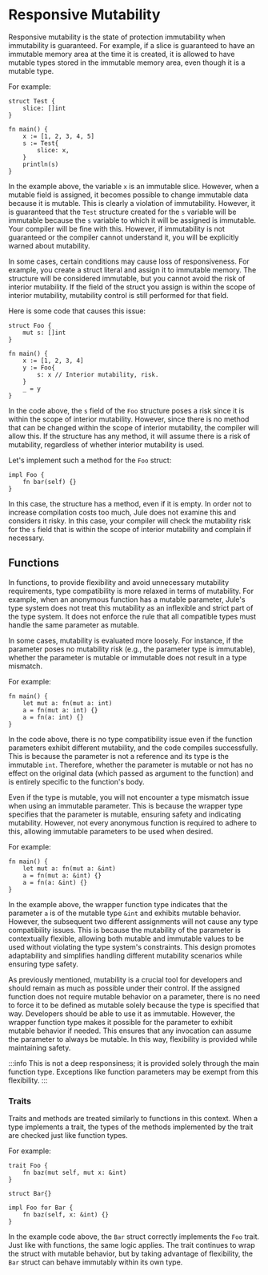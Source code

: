 # Responsive Mutability

Responsive mutability is the state of protection immutability when immutability is guaranteed. For example, if a slice is guaranteed to have an immutable memory area at the time it is created, it is allowed to have mutable types stored in the immutable memory area, even though it is a mutable type.

For example:
```jule
struct Test {
    slice: []int
}

fn main() {
    x := [1, 2, 3, 4, 5]
    s := Test{
        slice: x,
    }
    println(s)
}
```

In the example above, the variable `x` is an immutable slice. However, when a mutable field is assigned, it becomes possible to change immutable data because it is mutable. This is clearly a violation of immutability. However, it is guaranteed that the `Test` structure created for the `s` variable will be immutable because the `s` variable to which it will be assigned is immutable. Your compiler will be fine with this. However, if immutability is not guaranteed or the compiler cannot understand it, you will be explicitly warned about mutability.

In some cases, certain conditions may cause loss of responsiveness. For example, you create a struct literal and assign it to immutable memory. The structure will be considered immutable, but you cannot avoid the risk of interior mutability. If the field of ​​the struct you assign is within the scope of interior mutability, mutability control is still performed for that field.

Here is some code that causes this issue:
```jule
struct Foo {
    mut s: []int
}

fn main() {
    x := [1, 2, 3, 4]
    y := Foo{
        s: x // Interior mutability, risk.
    }
    _ = y
}
```

In the code above, the `s` field of the `Foo` structure poses a risk since it is within the scope of interior mutability. However, since there is no method that can be changed within the scope of interior mutability, the compiler will allow this. If the structure has any method, it will assume there is a risk of mutability, regardless of whether interior mutability is used.

Let's implement such a method for the `Foo` struct:
```jule
impl Foo {
    fn bar(self) {}
}
```

In this case, the structure has a method, even if it is empty. In order not to increase compilation costs too much, Jule does not examine this and considers it risky. In this case, your compiler will check the mutability risk for the `s` field that is within the scope of interior mutability and complain if necessary.

## Functions

In functions, to provide flexibility and avoid unnecessary mutability requirements, type compatibility is more relaxed in terms of mutability. For example, when an anonymous function has a mutable parameter, Jule's type system does not treat this mutability as an inflexible and strict part of the type system. It does not enforce the rule that all compatible types must handle the same parameter as mutable.

In some cases, mutability is evaluated more loosely. For instance, if the parameter poses no mutability risk (e.g., the parameter type is immutable), whether the parameter is mutable or immutable does not result in a type mismatch.



For example:
```jule
fn main() {
	let mut a: fn(mut a: int)
	a = fn(mut a: int) {}
	a = fn(a: int) {}
}
```
In the code above, there is no type compatibility issue even if the function parameters exhibit different mutability, and the code compiles successfully. This is because the parameter is not a reference and its type is the immutable `int`. Therefore, whether the parameter is mutable or not has no effect on the original data (which passed as argument to the function) and is entirely specific to the function's body.

Even if the type is mutable, you will not encounter a type mismatch issue when using an immutable parameter. This is because the wrapper type specifies that the parameter is mutable, ensuring safety and indicating mutability. However, not every anonymous function is required to adhere to this, allowing immutable parameters to be used when desired.

For example:
```jule
fn main() {
	let mut a: fn(mut a: &int)
	a = fn(mut a: &int) {}
	a = fn(a: &int) {}
}
```
In the example above, the wrapper function type indicates that the parameter `a` is of the mutable type `&int` and exhibits mutable behavior. However, the subsequent two different assignments will not cause any type compatibility issues. This is because the mutability of the parameter is contextually flexible, allowing both mutable and immutable values to be used without violating the type system's constraints. This design promotes adaptability and simplifies handling different mutability scenarios while ensuring type safety.

As previously mentioned, mutability is a crucial tool for developers and should remain as much as possible under their control. If the assigned function does not require mutable behavior on a parameter, there is no need to force it to be defined as mutable solely because the type is specified that way. Developers should be able to use it as immutable. However, the wrapper function type makes it possible for the parameter to exhibit mutable behavior if needed. This ensures that any invocation can assume the parameter to always be mutable. In this way, flexibility is provided while maintaining safety.

:::info
This is not a deep responsiness; it is provided solely through the main function type. Exceptions like function parameters may be exempt from this flexibility.
:::

### Traits

Traits and methods are treated similarly to functions in this context. When a type implements a trait, the types of the methods implemented by the trait are checked just like function types.

For example:
```jule
trait Foo {
	fn baz(mut self, mut x: &int)
}

struct Bar{}

impl Foo for Bar {
	fn baz(self, x: &int) {}
}
```
In the example code above, the `Bar` struct correctly implements the `Foo` trait. Just like with functions, the same logic applies. The trait continues to wrap the struct with mutable behavior, but by taking advantage of flexibility, the `Bar` struct can behave immutably within its own type.